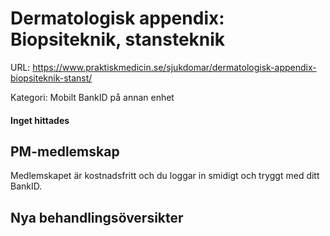 # Dermatologisk appendix: Biopsiteknik, stansteknik

URL: https://www.praktiskmedicin.se/sjukdomar/dermatologisk-appendix-biopsiteknik-stanst/



Kategori: Mobilt BankID på annan enhet

#### Inget hittades

## PM-medlemskap

Medlemskapet är kostnadsfritt och du loggar in smidigt och tryggt med ditt BankID.

## Nya behandlingsöversikter

